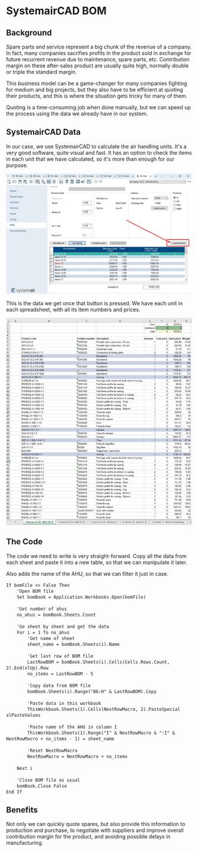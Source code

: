 # SystemairCAD BOM

## Background

Spare parts and service represent a big chunk of the revenue of a company. In fact, many companies sacrifies profits in the product sold in exchange for future recurrent revenue due to maintenance, spare parts, etc. Contribution margin on these after-sales product are usually quite high, normally double or triple the standard margin.

This business model can be a game-changer for many companies fighting for medium and big projects, but they also have to be efficient at quoting their products, and this is where the situation gets tricky for many of them.

Quoting is a time-consuming job when done manually, but we can speed up the process using the data we already have in our system.

## SystemairCAD Data

In our case, we use SystemairCAD to calculate the air handling units. It's a very good software, quite visual and fast. It has an option to check the items in each unit that we have calculated, so it's more than enough for our purpose.

![SystemairCAD](https://raw.githubusercontent.com/darroyolpz/SystemairCAD-BOM/master/img/SystemairCAD_Export_BOM.jpg)

This is the data we get once that button is pressed. We have each unit in each spreadsheet, with all its item numbers and prices.

![BOM](https://raw.githubusercontent.com/darroyolpz/SystemairCAD-BOM/master/img/BOM.jpg)

## The Code

The code we need to write is very straight-forward. Copy all the data from each sheet and paste it into a new table, so that we can manipulate it later.

Also adds the name of the AHU, so that we can filter it just in case.

```vbscript
If bomFile <> False Then
    'Open BOM file
    Set bomBook = Application.Workbooks.Open(bomFile)
    
    'Get number of ahus
    no_ahus = bomBook.Sheets.Count
    
    'Go sheet by sheet and get the data
    For i = 1 To no_ahus
        'Get name of sheet
        sheet_name = bomBook.Sheets(i).Name
    
        'Get last row of BOM file
        LastRowBOM = bomBook.Sheets(i).Cells(Cells.Rows.Count, 2).End(xlUp).Row
        no_items = LastRowBOM - 5
        
        'Copy data from BOM file
        bomBook.Sheets(i).Range("B6:H" & LastRowBOM).Copy
        
        'Paste data in this workbook
        ThisWorkbook.Sheets(1).Cells(NextRowMacro, 2).PasteSpecial xlPasteValues
        
        'Paste name of the AHU in column I
        ThisWorkbook.Sheets(1).Range("I" & NextRowMacro & ":I" & NextRowMacro + no_items - 1) = sheet_name
        
        'Reset NextRowMacro
        NextRowMacro = NextRowMacro + no_items
        
    Next i
    
    'Close BOM file as usual
    bomBook.Close False
End If
```

## Benefits

Not only we can quickly quote spares, but also provide this information to production and purchase, to negotiate with suppliers and improve overall contribution margin for the product, and avoiding possible delays in manufacturing.